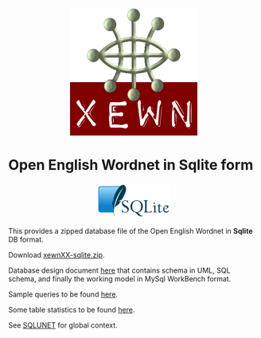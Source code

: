 <p align="center">
<img width="256" height="256" src="images/xewn2.png">
</p>

# Open English Wordnet in Sqlite form

<p align="center">
<img width="150"src="images/SQLite.png">
</p>

This provides a zipped database file of the Open English Wordnet in **Sqlite**  DB format.

Download [xewnXX-sqlite.zip](https://x-englishwordnet.github.io/sqlite/xewnXX-sqlite.zip).

Database design document [here](xewn.pdf) that contains schema in UML, SQL schema, and finally the working model in MySql WorkBench format.

Sample queries to be found [here](xewn-queries.pdf).

Some table statistics to be found [here](https://x-englishwordnet.github.io/sqlite/stats/stats-XX.html).

See [SQLUNET](http://sqlunet.sourceforge.net/) for global context.